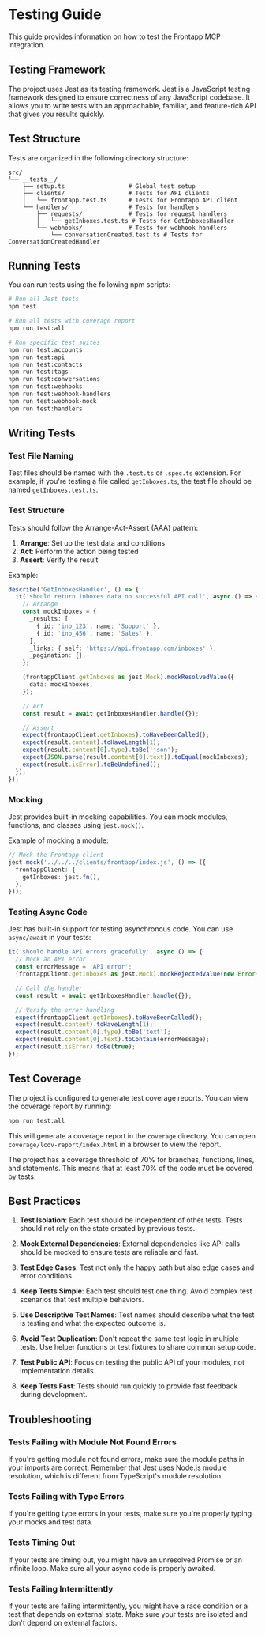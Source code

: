 # Testing Guide

This guide provides information on how to test the Frontapp MCP integration.

## Testing Framework

The project uses Jest as its testing framework. Jest is a JavaScript testing framework designed to ensure correctness of any JavaScript codebase. It allows you to write tests with an approachable, familiar, and feature-rich API that gives you results quickly.

## Test Structure

Tests are organized in the following directory structure:

```
src/
└── __tests__/
    ├── setup.ts                  # Global test setup
    ├── clients/                  # Tests for API clients
    │   └── frontapp.test.ts      # Tests for Frontapp API client
    └── handlers/                 # Tests for handlers
        ├── requests/             # Tests for request handlers
        │   └── getInboxes.test.ts # Tests for GetInboxesHandler
        └── webhooks/             # Tests for webhook handlers
            └── conversationCreated.test.ts # Tests for ConversationCreatedHandler
```

## Running Tests

You can run tests using the following npm scripts:

```bash
# Run all Jest tests
npm test

# Run all tests with coverage report
npm run test:all

# Run specific test suites
npm run test:accounts
npm run test:api
npm run test:contacts
npm run test:tags
npm run test:conversations
npm run test:webhooks
npm run test:webhook-handlers
npm run test:webhook-mock
npm run test:handlers
```

## Writing Tests

### Test File Naming

Test files should be named with the `.test.ts` or `.spec.ts` extension. For example, if you're testing a file called `getInboxes.ts`, the test file should be named `getInboxes.test.ts`.

### Test Structure

Tests should follow the Arrange-Act-Assert (AAA) pattern:

1. **Arrange**: Set up the test data and conditions
2. **Act**: Perform the action being tested
3. **Assert**: Verify the result

Example:

```typescript
describe('GetInboxesHandler', () => {
  it('should return inboxes data on successful API call', async () => {
    // Arrange
    const mockInboxes = {
      _results: [
        { id: 'inb_123', name: 'Support' },
        { id: 'inb_456', name: 'Sales' },
      ],
      _links: { self: 'https://api.frontapp.com/inboxes' },
      _pagination: {},
    };

    (frontappClient.getInboxes as jest.Mock).mockResolvedValue({
      data: mockInboxes,
    });

    // Act
    const result = await getInboxesHandler.handle({});

    // Assert
    expect(frontappClient.getInboxes).toHaveBeenCalled();
    expect(result.content).toHaveLength(1);
    expect(result.content[0].type).toBe('json');
    expect(JSON.parse(result.content[0].text)).toEqual(mockInboxes);
    expect(result.isError).toBeUndefined();
  });
});
```

### Mocking

Jest provides built-in mocking capabilities. You can mock modules, functions, and classes using `jest.mock()`.

Example of mocking a module:

```typescript
// Mock the Frontapp client
jest.mock('../../../clients/frontapp/index.js', () => ({
  frontappClient: {
    getInboxes: jest.fn(),
  },
}));
```

### Testing Async Code

Jest has built-in support for testing asynchronous code. You can use `async/await` in your tests:

```typescript
it('should handle API errors gracefully', async () => {
  // Mock an API error
  const errorMessage = 'API error';
  (frontappClient.getInboxes as jest.Mock).mockRejectedValue(new Error(errorMessage));

  // Call the handler
  const result = await getInboxesHandler.handle({});

  // Verify the error handling
  expect(frontappClient.getInboxes).toHaveBeenCalled();
  expect(result.content).toHaveLength(1);
  expect(result.content[0].type).toBe('text');
  expect(result.content[0].text).toContain(errorMessage);
  expect(result.isError).toBe(true);
});
```

## Test Coverage

The project is configured to generate test coverage reports. You can view the coverage report by running:

```bash
npm run test:all
```

This will generate a coverage report in the `coverage` directory. You can open `coverage/lcov-report/index.html` in a browser to view the report.

The project has a coverage threshold of 70% for branches, functions, lines, and statements. This means that at least 70% of the code must be covered by tests.

## Best Practices

1. **Test Isolation**: Each test should be independent of other tests. Tests should not rely on the state created by previous tests.

2. **Mock External Dependencies**: External dependencies like API calls should be mocked to ensure tests are reliable and fast.

3. **Test Edge Cases**: Test not only the happy path but also edge cases and error conditions.

4. **Keep Tests Simple**: Each test should test one thing. Avoid complex test scenarios that test multiple behaviors.

5. **Use Descriptive Test Names**: Test names should describe what the test is testing and what the expected outcome is.

6. **Avoid Test Duplication**: Don't repeat the same test logic in multiple tests. Use helper functions or test fixtures to share common setup code.

7. **Test Public API**: Focus on testing the public API of your modules, not implementation details.

8. **Keep Tests Fast**: Tests should run quickly to provide fast feedback during development.

## Troubleshooting

### Tests Failing with Module Not Found Errors

If you're getting module not found errors, make sure the module paths in your imports are correct. Remember that Jest uses Node.js module resolution, which is different from TypeScript's module resolution.

### Tests Failing with Type Errors

If you're getting type errors in your tests, make sure you're properly typing your mocks and test data.

### Tests Timing Out

If your tests are timing out, you might have an unresolved Promise or an infinite loop. Make sure all your async code is properly awaited.

### Tests Failing Intermittently

If your tests are failing intermittently, you might have a race condition or a test that depends on external state. Make sure your tests are isolated and don't depend on external factors.
